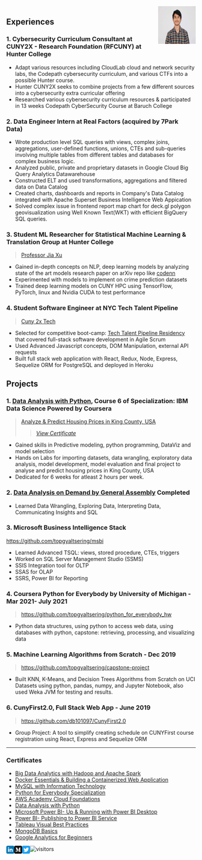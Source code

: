 <img align="right" width="100" height="100" src="Images/tops.jpg">

## Experiences

### 1. Cybersecurity Curriculum Consultant at CUNY2X - Research Foundation (RFCUNY) at Hunter College
* Adapt various resources including CloudLab cloud and network security labs, the Codepath cybersecurity curriculum, and various CTFs into a possible Hunter course.
* Hunter CUNY2X seeks to combine projects from a few different sources into a cybersecurity extra curricular offering
* Researched various cybersecurity curriculum resources & participated in 13 weeks Codepath CyberSecurity Course at Baruch College

### 2. Data Engineer Intern at Real Factors (acquired by 7Park Data)

* Wrote production level SQL queries with views, complex joins, aggregations, user-defined functions, unions, CTEs and sub-queries involving multiple tables from
different tables and databases for complex business logic.
* Analyzed public, private and proprietary datasets in Google Cloud Big Query Analytics Datawarehouse
* Constructed ELT and used transformations, aggregations and filtered data on Data Catalog
* Created charts, dashboards and reports in Company's Data Catalog integrated with Apache Superset Business Intelligence Web Appication
* Solved complex issue in frontend report map chart for deck.gl polygon geovisualization using Well Known Text(WKT) with efficient BigQuery SQL queries.

### 3. Student ML Researcher for Statistical Machine Learning & Translation Group at Hunter College 
> [Professor Jia Xu](http://www.jiaxu.org/) 

* Gained in-depth concepts on NLP, deep learning models by analyzing state of the art models research paper on arXiv repo like [codenn](https://github.com/sriniiyer/codenn)
* Experimented with models to implement on crime prediction datasets
* Trained deep learning models on CUNY HPC using TensorFlow, PyTorch, linux and Nvidia CUDA to test performance 

### 4. Student Software Engineer at NYC Tech Talent Pipeline
>[Cuny 2x Tech](https://www.techtalentpipeline.nyc/cs-doubling)

* Selected for competitive boot-camp: [Tech Talent Pipeline Residency](https://github.com/huntercuny2x/summer19bootcamp) that covered full-stack software development in Agile Scrum
* Used Advanced Javascript concepts, DOM Manipulation, external API requests
* Built full stack web application with React, Redux, Node, Express, Sequelize ORM for PostgreSQL and deployed in Heroku


## Projects

### 1. [Data Analysis with Python](https://www.coursera.org/learn/data-analysis-with-python), Course 6 of Specialization: IBM Data Science Powered by Coursera
>[Analyze & Predict Housing Prices in King County, USA](https://github.com/topgyaltsering/dataAnalysiswithPython)
>>[_View Certificate_](https://www.coursera.org/account/accomplishments/verify/HUVP4FJCLGCS)

* Gained skills in Predictive modeling, python programming, DataViz and model selection
* Hands on Labs for importing datasets, data wrangling, exploratory data analysis, model development, model evaluation and final project to analyse and predict housing prices in King County, USA
* Dedicated for 6 weeks for atleast 2 hours per week.

### 2. [Data Analysis on Demand by General Assembly](https://generalassemb.ly/education/learn-data-analysis-online) Completed

* Learned Data Wrangling, Exploring Data, Interpreting Data, Communicating Insights and SQL

### 3. Microsoft Business Intelligence Stack
https://github.com/topgyaltsering/msbi
- Learned Advanced TSQL: views, stored procedure, CTEs, triggers
- Worked on SQL Server Management Studio (SSMS) 
- SSIS Integration tool for OLTP
- SSAS for OLAP 
- SSRS, Power BI for Reporting

### 4. Coursera Python for Everybody by University of Michigan - Mar 2021- July 2021
> https://github.com/topgyaltsering/python_for_everybody_hw
* Python data structures, using python to access web data, using databases with python, capstone: retrieving, processing, and visualizing data

### 5. Machine Learning Algorithms from Scratch - Dec 2019
> https://github.com/topgyaltsering/capstone-project
* Built KNN, K-Means, and Decision Trees Algorithms from Scratch on UCI Datasets using python, pandas, numpy, and Jupyter Notebook, also used Weka JVM for testing and results.

### 6. CunyFirst2.0, Full Stack Web App - June 2019 
> https://github.com/db101097/CunyFirst2.0
* Group Project: A tool to simplify creating schedule on CUNYFirst course registration using React, Express and Sequelize ORM

---

### Certificates
- [Big Data Analytics with Hadoop and Apache Spark](https://github.com/topgyaltsering/Topgyal_Portfolio/blob/d08cfe594d3254800cd49892b4d2a39293f9c513/Images/CertificateOfCompletion_Big%20Data%20Analytics%20with%20Hadoop%20and%20Apache%20Spark.pdf)
- [Docker Essentials & Building a Containerized Web Application](https://www.coursera.org/account/accomplishments/verify/XK526CW7ALDG?utm_source=link&utm_medium=certificate&utm_content=cert_image&utm_campaign=sharing_cta&utm_product=project)
- [MySQL with Information Technology](https://www.coursera.org/account/accomplishments/verify/BRXDRVFUA36P?utm_source=link&utm_medium=certificate&utm_content=cert_image&utm_campaign=sharing_cta&utm_product=project)
- [Python for Everybody Specialization](https://www.coursera.org/account/accomplishments/specialization/certificate/NEVGFASUB5EK)
- [AWS Academy Cloud Foundations](https://www.aws.training/Transcript/CompletionCertificateHtml?transcriptid=hbISvH4o_kCcoqRERDJ4Lg2)
- [Data Analysis with Python](https://www.coursera.org/account/accomplishments/verify/HUVP4FJCLGCS?utm_source=link&utm_medium=certificate&utm_content=cert_image&utm_campaign=sharing_cta&utm_product=course)
- [Microsoft Power BI- Up & Running with Power BI Desktop](https://udemy-certificate.s3.amazonaws.com/image/UC-a2a41c94-e91b-42ca-94c0-fa7383c9d36b.jpg)
- [Power BI- Publishing to Power BI Service](https://www.udemy.com/certificate/UC-25528088-299c-4b50-9958-830b48ef82f1/)
- [Tableau Visual Best Practices](https://www.udemy.com/certificate/UC-9994919d-1960-4409-ab6f-80d1a1fd32ca/)
- [MongoDB Basics](https://university.mongodb.com/course_completion/f9c45541-c2c9-4051-a67f-7cb836852c52)
- [Google Analytics for Beginners](https://analytics.google.com/analytics/academy/certificate/KaoobM0eQDSR9IFQP3kHpQ)

<a href="https://www.linkedin.com/in/topgyaltsering/">
  <img align="left" alt="Topgyal Linkedin" width="21px" src="https://raw.githubusercontent.com/edent/SuperTinyIcons/099dc12b59179d07d534069bc8551718f786d91a/images/svg/linkedin.svg" />
</a>

<a href="https://topgyaltsering.com">
  <img align="left" alt="Topgyal Tsering Medium" width="21px" src="https://raw.githubusercontent.com/edent/SuperTinyIcons/099dc12b59179d07d534069bc8551718f786d91a/images/svg/medium.svg" />
</a>

<a href="https://twitter.com/tseringtopke">
  <img align="left" alt="Topgyal Twitter" width="21px" src="https://raw.githubusercontent.com/edent/SuperTinyIcons/099dc12b59179d07d534069bc8551718f786d91a/images/svg/twitter.svg" />
</a>

<!-- [<img align="center" width="30" height="30" src="Images/medium-line.png">](https://medium.com/@topgyaltsering)
[<img align="center" width="30" height="30" src="Images/twitter-fill.png">](https://twitter.com/topgyalgurung)
[<img align="center" width="30" height="30" src="Images/mail-fill.png">](topgyaltsering3@gmail.com)
[<img align="center" width="30" height="30" src="Images/linkedin-box-fill.png">](https://www.linkedin.com/in/topgyaltsering/) -->

![visitors](https://visitor-badge.glitch.me/badge?page_id=topgyaltsering.Topgyal_Portfolio)


